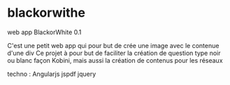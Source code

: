 # blackorwithe
web app BlackorWhite 0.1


C'est une petit web app qui pour but de crée une image avec le contenue d'une div
Ce projet à pour but de faciliter la création de question type noir ou blanc
façon Kobini, mais aussi la création de contenus pour les réseaux

techno :
Angularjs
jspdf
jquery